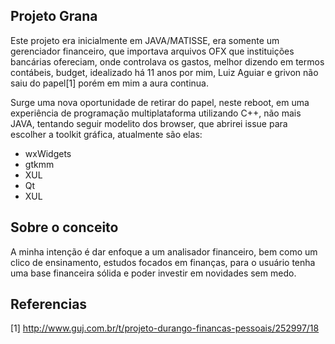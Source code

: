 ## Projeto Grana

Este projeto era inicialmente em JAVA/MATISSE, era somente um gerenciador
financeiro, que importava arquivos OFX que instituições bancárias ofereciam,
onde controlava os gastos, melhor dizendo em termos contábeis, budget,
idealizado há 11 anos por mim, Luiz Aguiar e grivon não saiu do papel[1] porém
em mim a aura continua.

Surge uma nova oportunidade de retirar do papel, neste reboot, em uma experiência de
programação multiplataforma utilizando C++, não mais JAVA, tentando seguir modelito dos
browser, que abrirei issue para escolher a toolkit gráfica, atualmente são elas:

- wxWidgets
- gtkmm
- XUL
- Qt
- XUL

## Sobre o conceito

A minha intenção é dar enfoque a um analisador financeiro, bem como um clico de
ensinamento, estudos focados em finanças, para o usuário tenha uma base financeira
sólida e poder investir em novidades sem medo.

## Referencias

[1] http://www.guj.com.br/t/projeto-durango-financas-pessoais/252997/18
